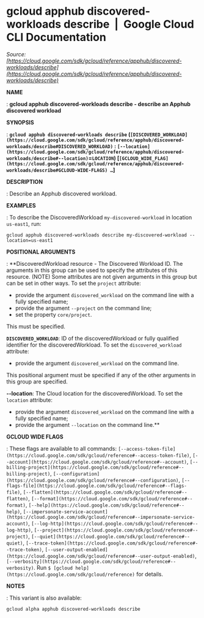 # gcloud apphub discovered-workloads describe  |  Google Cloud CLI Documentation

*Source: [https://cloud.google.com/sdk/gcloud/reference/apphub/discovered-workloads/describe](https://cloud.google.com/sdk/gcloud/reference/apphub/discovered-workloads/describe)*

**NAME**

: **gcloud apphub discovered-workloads describe - describe an Apphub discovered workload**

**SYNOPSIS**

: **`gcloud apphub discovered-workloads describe` (`[DISCOVERED_WORKLOAD](https://cloud.google.com/sdk/gcloud/reference/apphub/discovered-workloads/describe#DISCOVERED_WORKLOAD)` : `[--location](https://cloud.google.com/sdk/gcloud/reference/apphub/discovered-workloads/describe#--location)`=`LOCATION`) [`[GCLOUD_WIDE_FLAG](https://cloud.google.com/sdk/gcloud/reference/apphub/discovered-workloads/describe#GCLOUD-WIDE-FLAGS) …`]**

**DESCRIPTION**

: Describe an Apphub discovered workload.

**EXAMPLES**

: To describe the DiscoveredWorkload `my-discovered-workload` in
location `us-east1`, run:

```
gcloud apphub discovered-workloads describe my-discovered-workload --location=us-east1
```

**POSITIONAL ARGUMENTS**

: **DiscoveredWorkload resource - The Discovered Workload ID. The arguments in this
group can be used to specify the attributes of this resource. (NOTE) Some
attributes are not given arguments in this group but can be set in other ways.
To set the `project` attribute:

- provide the argument `discovered_workload` on the command line with a
fully specified name;
- provide the argument `--project` on the command line;
- set the property `core/project`.

This must be specified.

**`DISCOVERED_WORKLOAD`**:
ID of the discoveredWorkload or fully qualified identifier for the
discoveredWorkload.
To set the `discovered_workload` attribute:

- provide the argument `discovered_workload` on the command line.

This positional argument must be specified if any of the other arguments in this
group are specified.

**--location**:
The Cloud location for the discoveredWorkload.
To set the `location` attribute:

- provide the argument `discovered_workload` on the command line with a
fully specified name;
- provide the argument `--location` on the command line.**

**GCLOUD WIDE FLAGS**

: These flags are available to all commands: `[--access-token-file](https://cloud.google.com/sdk/gcloud/reference#--access-token-file)`,
`[--account](https://cloud.google.com/sdk/gcloud/reference#--account)`, `[--billing-project](https://cloud.google.com/sdk/gcloud/reference#--billing-project)`,
`[--configuration](https://cloud.google.com/sdk/gcloud/reference#--configuration)`,
`[--flags-file](https://cloud.google.com/sdk/gcloud/reference#--flags-file)`,
`[--flatten](https://cloud.google.com/sdk/gcloud/reference#--flatten)`, `[--format](https://cloud.google.com/sdk/gcloud/reference#--format)`, `[--help](https://cloud.google.com/sdk/gcloud/reference#--help)`, `[--impersonate-service-account](https://cloud.google.com/sdk/gcloud/reference#--impersonate-service-account)`,
`[--log-http](https://cloud.google.com/sdk/gcloud/reference#--log-http)`,
`[--project](https://cloud.google.com/sdk/gcloud/reference#--project)`, `[--quiet](https://cloud.google.com/sdk/gcloud/reference#--quiet)`, `[--trace-token](https://cloud.google.com/sdk/gcloud/reference#--trace-token)`, `[--user-output-enabled](https://cloud.google.com/sdk/gcloud/reference#--user-output-enabled)`,
`[--verbosity](https://cloud.google.com/sdk/gcloud/reference#--verbosity)`.
Run `$ [gcloud help](https://cloud.google.com/sdk/gcloud/reference)` for details.

**NOTES**

: This variant is also available:

```
gcloud alpha apphub discovered-workloads describe
```